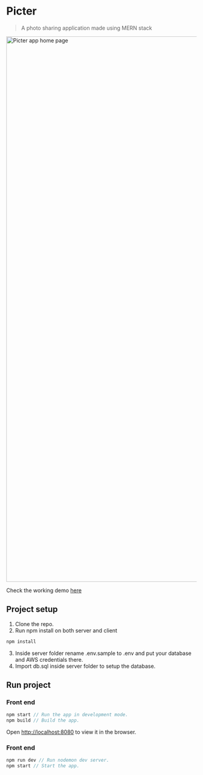 # Picter

> A photo sharing application made using MERN stack

<img src='https://user-images.githubusercontent.com/28904556/83858297-e8448300-a739-11ea-873e-a1dc46189780.png' width='1440' alt='Picter app home page'/>

Check the working demo [here](https://picter-ak.herokuapp.com/)

## Project setup

1. Clone the repo.
2. Run npm install on both server and client

```javascript
npm install
```

3. Inside server folder rename .env.sample to .env and put your database and AWS credentials there.
4. Import db.sql inside server folder to setup the database.

## Run project

### Front end

```javascript
npm start // Run the app in development mode.
npm build // Build the app.
```

Open [http://localhost:8080](http://localhost:8080) to view it in the browser.

### Front end

```javascript
npm run dev // Run nodemon dev server.
npm start // Start the app.
```
